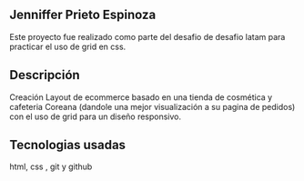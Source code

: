 Jenniffer Prieto Espinoza
----
Este proyecto fue realizado como parte del desafio de desafio latam para practicar el uso de grid en css.


Descripción
-----
Creación Layout de ecommerce basado en una tienda de cosmética y cafeteria Coreana (dandole una mejor visualización a su pagina de pedidos) con el uso de grid para un diseño responsivo.

Tecnologias usadas
-----
html, css , git y github
